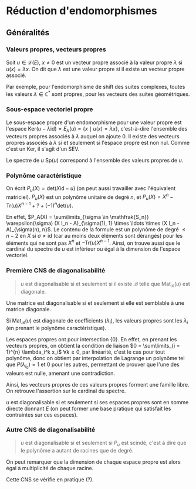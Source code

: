 # Réduction d'endomorphismes
## Généralités
### Valeurs propres, vecteurs propres
Soit $u \in \mathcal{L}(E)$, $x \neq 0$ est un vecteur propre
associé à la valeur propre $\lambda$ si $u(x) = \lambda x$.
On dit que $\lambda$ est une valeur propre si il existe un vecteur propre
associé.

Par exemple, pour l'endomorphisme de shift des suites complexes, toutes les
valeurs $\lambda \in \mathbb{C}^{\ast}$ sont propres, pour les vecteurs des
suites géométriques.

### Sous-espace vectoriel propre
Le sous-espace propre d'un endomorphisme pour une valeur propre est l'espace
$\text{Ker}(u - \lambda \text{id}) = E_\lambda(u) = \{x \mid u(x) = \lambda x\}$,
c'est-à-dire l'ensemble des vecteurs propres associés à $\lambda$
auquel on ajoute $0$. Il existe des vecteurs propres associés à $\lambda$
si et seulement si l'espace propre est non nul.
Comme c'est un $\text{Ker}$, il s'agit d'un SEV.

Le spectre de $u$ $\text{Sp}(u)$ correspond à l'ensemble des valeurs propres de
$u$.

### Polynôme caractéristique
On écrit $P_u(X) = \text{det}(X \text{id} - u)$ (on peut aussi travailler avec
l'équivalent matriciel).
$P_u(X)$ est un polynôme unitaire de degré $n$, et $P_u(X) = X^n - \text{Tr}(u) X^{n-1} + ? + (-1)^n \text{det}(u)$.

En effet, $P_A(X) = \sum\limits_{\sigma \in \mathfrak{S_n}} \varepsilon(\sigma) (X I_n - A)_{\sigma(1), 1} \times \ldots \times (X I_n - A)_{\sigma(n), n}$.
Le contenu de la formule est un polynôme de degré $\leq n-2$ en $X$ si $\sigma \neq \text{id}$ (car au
moins deux éléments sont dérangés) pour les éléments qui ne sont pas $X^n$ et $- \text{Tr}(u) X^{n-1}$.
Ainsi, on trouve aussi que le cardinal du spectre de $u$ est inférieur ou égal
à la dimension de l'espace vectoriel.

### Première CNS de diagonalisabilité
> $u$ est diagonalisable si et seulement si il existe $\mathcal{B}$ telle que $\text{Mat}_\mathcal{B}(u)$
> est diagonale.

Une matrice est diagonalisable si et seulement si elle est semblable à une
matrice diagonale.

Si $\text{Mat}_\mathcal{B}(u)$ est diagonale de coefficients $(\lambda_i)$, les
valeurs propres sont les $\lambda_i$ (en prenant le polynôme caractéristique).

Les espaces propres ont pour intersection $\{0\}$. En effet, en prenant les vecteurs
propres, on obtient la condition de liaison $0 = \sum\limits_{i = 1}^{n} \lambda_i^k x_i$
$\forall k \geq 0$, par linéarité, c'est le cas pour tout polynôme, donc on
obtient par interpolation de Lagrange un polynôme tel que $P(\lambda_{i_0}) = 1$
et $0$ pour les autres, permettant de prouver que l'une des valeurs est nulle,
amenant une contradiction.

Ainsi, les vecteurs propres de ces valeurs propres forment une famille libre.
On retrouve l'assertion sur le cardinal du spectre.

$u$ est diagonalisable si et seulement si ses espaces propres sont en somme
directe donnant $E$ (on peut former une base pratique qui satisfait les
contraintes sur ces espaces).

### Autre CNS de diagonalisabilité
> $u$ est diagonalisable si et seulement si $P_u$ est scindé, c'est à dire que le
> polynôme a autant de racines que de degré.

On peut remarquer que la dimension de chaque espace propre est alors égal à
multiplicité de chaque racine.

Cette CNS se vérifie en pratique (?).
